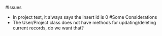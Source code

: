 #Issues
- In project test, it always says the insert id is 0
#Some Considerations
- The User/Project class does not have methods for updating/deleting current records, do we want that?
